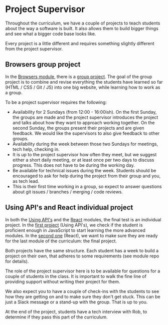 # Project Supervisor
Throughout the curriculum, we have a couple of projects to teach students about the way a software is built. It also allows them to build bigger things and see what a bigger code base looks like.

Every project is a little different and requires something slightly different from the project supervisor.

## Browsers group project
In the [Browsers module](https://github.com/HackYourFuture/Browsers), there is a [group project](https://github.com/HackYourFuture/Browsers/blob/main/PROJECT.md). The goal of the group project is to combine and revise everything the students have learned so far (HTML / CSS / Git / JS) into one big website, while learning how to work as a group.

To be a project supervisor requires the following:
- Availability for 2 Sundays (from 12:00 - 16:00ish). On the first Sunday, the groups are made and the project supervisor introduces the project and talks about how they want to approach working together. On the second Sunday, the groups present their projects and are given feedback. We would like the supervisors to also give feedback to other groups.
- Availability during the week between those two Sundays for meetings, tech help, checking in.
- It is up to the project supervisor how often they meet, but we suggest either a short daily meeting, or at least once per two days to discuss progress. This does not have to be during the working day.
- Be available for technical issues during the week. Students should be encouraged to ask for help during the project from their group and you, as tech lead.
- This is their first time working in a group, so expect to answer questions about git issues / branches / merging / code reviews.

## Using API's and React individual project
In both the [Using API's](https://github.com/HackYourFuture/UsingAPIs) and the [React](https://github.com/HackYourFuture/React) modules, the final test is an individual project. In the [first project](https://github.com/HackYourFuture/UsingAPIs/blob/main/Week3/README.md) (Using API's), we check if the student is proficient enough in JavaScript to start learning the more advanced modules. In the [second one](https://github.com/HackYourFuture/React/blob/master/week4/README.md) (React), we want to make sure they are ready for the last module of the curriculum: the final project.

Both projects have the same structure. Each student has a week to build a project on their own, that adheres to some requirements (see module repo for details).

The role of the project supervisor here is to be available for questions for a couple of students in the class. It is important to walk the fine line of providing support without writing their project for them. 

We also expect you to have a couple of check-ins with the students to see how they are getting on and to make sure they don't get stuck. This can be just a Slack message or a stand-up with the group. That is up to you.

At the end of the project, students have a tech interview with Rob, to determine if they pass this part of the curriculum. 
